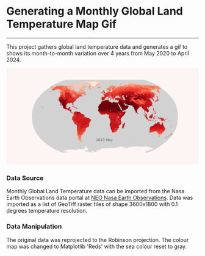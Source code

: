 # Generating a Monthly Global Land Temperature Map Gif
---
 
This project gathers global land temperature data and generates a gif to shows its month-to-month variation over 4 years from May 2020 to April 2024.

![land temp gif](https://github.com/steven-mcdonald/geospatial-mapping/blob/master/gifs/surface_temp.gif "land temp gif")

### Data Source
Monthly Global Land Temperature data can be imported from the Nasa Earth Observations data portal at
[NEO Nasa Earth Observations](https://neo.gsfc.nasa.gov). Data was imported as a list of GeoTiff raster files of shape 3600x1800 with 0.1 degrees temperature resolution.

### Data Manipulation
The original data was reprojected to the Robinson projection. The colour map was changed to Matplotlib 'Reds' with the sea colour reset to gray.
